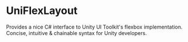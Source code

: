 # UniFlexLayout
Provides a nice C# interface to Unity UI Toolkit's flexbox implementation. Concise, intuitive &amp; chainable syntax for Unity developers.
